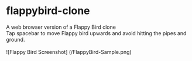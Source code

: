 # flappybird-clone
A web browser version of a Flappy Bird clone<br/>
Tap spacebar to move Flappy bird upwards and avoid hitting the pipes and ground.
<br/>
<br/>
![Flappy Bird Screenshot] (/FlappyBird-Sample.png)
